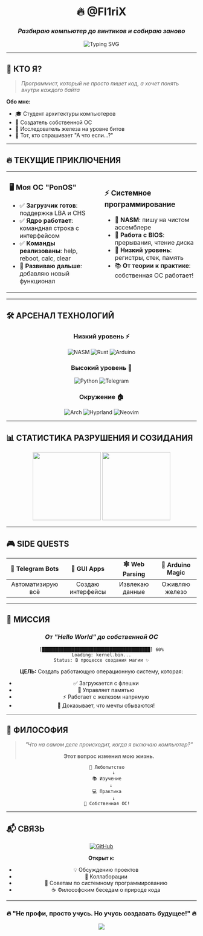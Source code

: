 <div align="center">

# 🔥 @Fl1riX
### *Разбираю компьютер до винтиков и собираю заново*

<img src="https://readme-typing-svg.herokuapp.com?font=Fira+Code&weight=600&size=28&pause=1000&color=00D9FF&center=true&vCenter=true&width=600&lines=💻+Системный+программист;🚀+Создаю+собственную+ОС;⚡+От+ассемблера+до+ядра" alt="Typing SVG" />

</div>

---

## 🎯 **КТО Я?**

> *Программист, который не просто пишет код, а хочет понять внутри каждого байта*

**Обо мне:**
- 🎓 Студент архитектуры компьютеров
- 🚀 Создатель собственной ОС  
- 🔬 Исследователь железа на уровне битов
- 🤔 Тот, кто спрашивает "А что если...?"

---

## 🔥 **ТЕКУЩИЕ ПРИКЛЮЧЕНИЯ**

<table>
<tr>
<td width="50%">

### 🖥️ **Моя ОС "PonOS"**
- ✅ **Загрузчик готов**: поддержка LBA и CHS
- ✅ **Ядро работает**: командная строка с интерфейсом
- ✅ **Команды реализованы**: help, reboot, calc, clear
- 🔄 **Развиваю дальше**: добавляю новый функционал

</td>
<td width="50%">

### ⚡ **Системное программирование**
- 🧠 **NASM**: пишу на чистом ассемблере
- 💾 **Работа с BIOS**: прерывания, чтение диска
- 🔌 **Низкий уровень**: регистры, стек, память
- 📚 **От теории к практике**: собственная ОС работает!

</td>
</tr>
</table>

---

## 🛠️ **АРСЕНАЛ ТЕХНОЛОГИЙ**

<div align="center">

### **Низкий уровень** ⚡
![NASM](https://img.shields.io/badge/NASM-FF6B6B?style=for-the-badge&logo=assemblyscript&logoColor=white)
![Rust](https://img.shields.io/badge/Rust-000000?style=for-the-badge&logo=rust&logoColor=white)
![Arduino](https://img.shields.io/badge/Arduino-00979D?style=for-the-badge&logo=arduino&logoColor=white)

### **Высокий уровень** 🐍
![Python](https://img.shields.io/badge/Python-3776AB?style=for-the-badge&logo=python&logoColor=white)
![Telegram](https://img.shields.io/badge/Telegram_Bots-2CA5E0?style=for-the-badge&logo=telegram&logoColor=white)

### **Окружение** 🏠
![Arch](https://img.shields.io/badge/Arch_Linux-1793D1?style=for-the-badge&logo=arch-linux&logoColor=white)
![Hyprland](https://img.shields.io/badge/Hyprland-58E1FF?style=for-the-badge&logo=wayland&logoColor=black)
![Neovim](https://img.shields.io/badge/NeoVim-57A143?style=for-the-badge&logo=neovim&logoColor=white)

</div>

---

## 📊 **СТАТИСТИКА РАЗРУШЕНИЯ И СОЗИДАНИЯ**

<div align="center">
  <img height="180em" src="https://github-readme-stats.vercel.app/api?username=Fl1riX&show_icons=true&theme=tokyonight&hide_border=true&bg_color=0D1117&title_color=00D9FF&icon_color=00D9FF&text_color=FFFFFF"/>
  <img height="180em" src="https://github-readme-stats.vercel.app/api/top-langs/?username=Fl1riX&layout=compact&theme=tokyonight&hide_border=true&bg_color=0D1117&title_color=00D9FF&text_color=FFFFFF"/>
</div>

---

## 🎮 **SIDE QUESTS**

<div align="center">

| 🤖 **Telegram Bots** | 🔧 **GUI Apps** | 🕸️ **Web Parsing** | 🔌 **Arduino Magic** |
|:---:|:---:|:---:|:---:|
| Автоматизирую всё | Создаю интерфейсы | Извлекаю данные | Оживляю железо |

</div>

---

## 🚀 **МИССИЯ**

<div align="center">

### *От "Hello World" до собственной ОС* 

```
[████████████████████████████████████████] 60%
Loading: kernel.bin...
Status: В процессе создания магии ✨
```

**ЦЕЛЬ:** Создать работающую операционную систему, которая:
- ✅ Загружается с флешки
- 🔄 Управляет памятью  
- ⚡ Работает с железом напрямую
- 🎯 Доказывает, что мечты сбываются!

</div>

---

## 💭 **ФИЛОСОФИЯ**

<div align="center">

> *"Что на самом деле происходит, когда я включаю компьютер?"*
> 
> **Этот вопрос изменил мою жизнь.**

```
    🧠 Любопытство
         ↓
    📚 Изучение
         ↓  
    💻 Практика
         ↓
    🚀 Собственная ОС!
```

</div>

---

## 📬 **СВЯЗЬ**

<div align="center">

[![GitHub](https://img.shields.io/badge/GitHub-Issues_&_Discussions-100000?style=for-the-badge&logo=github&logoColor=white)](https://github.com/Fl1riX)

**Открыт к:**
- 💡 Обсуждению проектов
- 🤝 Коллаборации  
- 🎯 Советам по системному программированию
- ☕ Философским беседам о природе кода

</div>

---

<div align="center">

### 🔥 **"Не профи, просто учусь. Но учусь создавать будущее!"** 🔥

<img src="https://capsule-render.vercel.app/api?type=waving&color=00D9FF&height=100&section=footer"/>

</div>
